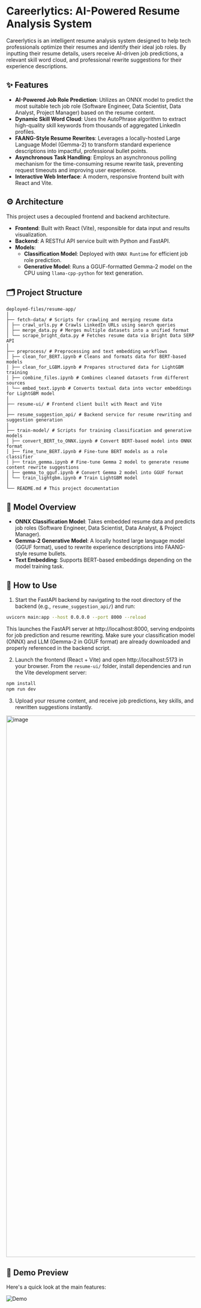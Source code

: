 # Careerlytics: AI-Powered Resume Analysis System

Careerlytics is an intelligent resume analysis system designed to help tech professionals optimize their resumes and identify their ideal job roles. By inputting their resume details, users receive AI-driven job predictions, a relevant skill word cloud, and professional rewrite suggestions for their experience descriptions.

## ✨ Features

* **AI-Powered Job Role Prediction**: Utilizes an ONNX model to predict the most suitable tech job role (Software Engineer, Data Scientist, Data Analyst, Project Manager) based on the resume content.
* **Dynamic Skill Word Cloud**: Uses the AutoPhrase algorithm to extract high-quality skill keywords from thousands of aggregated LinkedIn profiles.
* **FAANG-Style Resume Rewrites**: Leverages a locally-hosted Large Language Model (Gemma-2) to transform standard experience descriptions into impactful, professional bullet points.
* **Asynchronous Task Handling**: Employs an asynchronous polling mechanism for the time-consuming resume rewrite task, preventing request timeouts and improving user experience.
* **Interactive Web Interface**: A modern, responsive frontend built with React and Vite.

## ⚙️ Architecture

This project uses a decoupled frontend and backend architecture.

* **Frontend**: Built with React (Vite), responsible for data input and results visualization.
* **Backend**: A RESTful API service built with Python and FastAPI.
* **Models**:
    * **Classification Model**: Deployed with `ONNX Runtime` for efficient job role prediction.
    * **Generative Model**: Runs a GGUF-formatted Gemma-2 model on the CPU using `llama-cpp-python` for text generation.

## 🗂️ Project Structure
```
deployed-files/resume-app/
│
├── fetch-data/ # Scripts for crawling and merging resume data
│ ├── crawl_urls.py # Crawls LinkedIn URLs using search queries
│ ├── merge_data.py # Merges multiple datasets into a unified format
│ └── scrape_bright_data.py # Fetches resume data via Bright Data SERP API
│
├── preprocess/ # Preprocessing and text embedding workflows
│ ├── clean_for_BERT.ipynb # Cleans and formats data for BERT-based models
│ ├── clean_for_LGBM.ipynb # Prepares structured data for LightGBM training
│ ├── combine_files.ipynb # Combines cleaned datasets from different sources
│ └── embed_text.ipynb # Converts textual data into vector embeddings for LightGBM model
│
├── resume-ui/ # Frontend client built with React and Vite
│
├── resume_suggestion_api/ # Backend service for resume rewriting and suggestion generation
│
├── train-model/ # Scripts for training classification and generative models
│ ├── convert_BERT_to_ONNX.ipynb # Convert BERT-based model into ONNX format
│ ├── fine_tune_BERT.ipynb # Fine-tune BERT models as a role classifier
│ ├── train_gemma.ipynb # Fine-tune Gemma 2 model to generate resume content rewrite suggestions
│ ├── gemma_to_gguf.ipynb # Convert Gemma 2 model into GGUF format
│ └── train_lightgbm.ipynb # Train LightGBM model
│
└── README.md # This project documentation
```

## 🧠 Model Overview

* **ONNX Classification Model**: Takes embedded resume data and predicts job roles (Software Engineer, Data Scientist, Data Analyst, & Project Manager).
* **Gemma-2 Generative Model**: A locally hosted large language model (GGUF format), used to rewrite experience descriptions into FAANG-style resume bullets.
* **Text Embedding**: Supports BERT-based embeddings depending on the model training task.

## 🚀 How to Use

1. Start the FastAPI backend by navigating to the root directory of the backend (e.g., `resume_suggestion_api/`) and run:

```bash
uvicorn main:app --host 0.0.0.0 --port 8000 --reload
```
This launches the FastAPI server at http://localhost:8000, serving endpoints for job prediction and resume rewriting.
Make sure your classification model (ONNX) and LLM (Gemma-2 in GGUF format) are already downloaded and properly referenced in the backend script.

2. Launch the frontend (React + Vite) and open http://localhost:5173 in your browser.
From the `resume-ui/` folder, install dependencies and run the Vite development server:
```bash
npm install
npm run dev
```

3. Upload your resume content, and receive job predictions, key skills, and rewritten suggestions instantly.
<img width="1438" alt="image" src="https://github.com/user-attachments/assets/1cc61f7b-e5c3-4b47-9803-a82fd70f00b3" />

## 🚀 Demo Preview
Here's a quick look at the main features:

![Demo](https://github.com/user-attachments/assets/21eda0b2-13cb-40e6-aa79-5975e0b92dd1)
